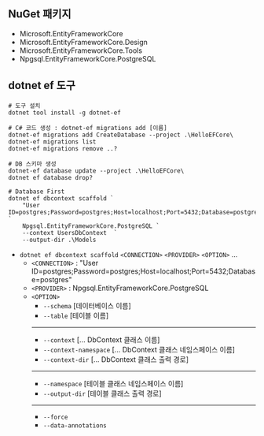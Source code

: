 
## NuGet 패키지
- Microsoft.EntityFrameworkCore
- Microsoft.EntityFrameworkCore.Design
- Microsoft.EntityFrameworkCore.Tools
- Npgsql.EntityFrameworkCore.PostgreSQL

## dotnet ef 도구
```shell
# 도구 설치
dotnet tool install -g dotnet-ef

# C# 코드 생성 : dotnet-ef migrations add [이름]
dotnet-ef migrations add CreateDatabase --project .\HelloEFCore\
dotnet-ef migrations list
dotnet-ef migrations remove ..?

# DB 스키마 생성
dotnet-ef database update --project .\HelloEFCore\
dotnet ef database drop?

# Database First
dotnet ef dbcontext scaffold `
    "User ID=postgres;Password=postgres;Host=localhost;Port=5432;Database=postgres" `
    Npgsql.EntityFrameworkCore.PostgreSQL `
    --context UsersDbContext  `
    --output-dir .\Models
```

- `dotnet ef dbcontext scaffold` `<CONNECTION>` `<PROVIDER>` `<OPTION>` ...
  - `<CONNECTION>` : "User ID=postgres;Password=postgres;Host=localhost;Port=5432;Database=postgres"
  - `<PROVIDER>` : Npgsql.EntityFrameworkCore.PostgreSQL
  - `<OPTION>`
    - `--schema` [데이터베이스 이름]
    - `--table` [테이블 이름]
    ---
    - `--context` [... DbContext 클래스 이름]
    - `--context-namespace` [... DbContext 클래스 네임스페이스 이름]
    - `--context-dir` [... DbContext 클래스 출력 경로]
    ---
    - `--namespace` [테이블 클래스 네임스페이스 이름]
    - `--output-dir` [테이블 클래스 출력 경로]
    ---
    - `--force`
    - `--data-annotations`

